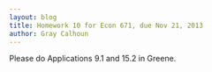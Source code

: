 ```yaml
---
layout: blog
title: Homework 10 for Econ 671, due Nov 21, 2013
author: Gray Calhoun
---
```


Please do Applications 9.1 and 15.2 in Greene.
